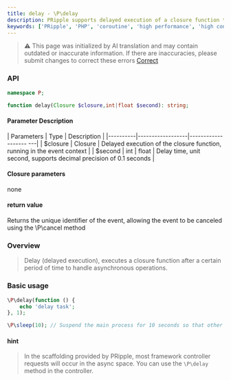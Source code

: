 ```yaml
---
title: delay - \P\delay
description: PRipple supports delayed execution of a closure function through the \P\delay method, which is used to handle asynchronous operations.
keywords: ['PRipple', 'PHP', 'coroutine', 'high performance', 'high concurrency', 'delay', 'asynchronous']
---
```


> ⚠️ This page was initialized by AI translation and may contain outdated or inaccurate information. If there are
> inaccuracies, please submit changes to correct these errors [Correct](https://github.com/cloudtay/p-ripple-documents)

### API

```php
namespace P;

function delay(Closure $closure,int|float $second): string;
```

#### Parameter Description

| Parameters | Type | Description |
|----------|------------------|------------------- ---|
| $closure | Closure | Delayed execution of the closure function, running in the event context |
| $second | int \| float | Delay time, unit second, supports decimal precision of 0.1 seconds |

#### Closure parameters

none

#### return value

Returns the unique identifier of the event, allowing the event to be canceled using the \P\cancel method

### Overview

> Delay (delayed execution), executes a closure function after a certain period of time to handle asynchronous
> operations.

### Basic usage

```php
\P\delay(function () {
    echo 'delay task';
}, 1);

\P\sleep(10); // Suspend the main process for 10 seconds so that other coroutines can complete the task
```

#### hint

> In the scaffolding provided by PRipple, most framework controller requests will occur in the async space. You can use
> the `\P\delay` method in the controller.
